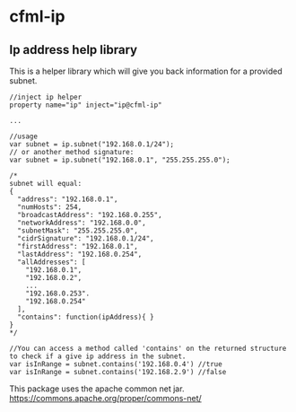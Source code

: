# cfml-ip

## Ip address help library

This is a helper library which will give you back information for a provided subnet.

```
//inject ip helper
property name="ip" inject="ip@cfml-ip"

...

//usage
var subnet = ip.subnet("192.168.0.1/24"); 
// or another method signature:
var subnet = ip.subnet("192.168.0.1", "255.255.255.0");

/*
subnet will equal:
{
  "address": "192.168.0.1",
  "numHosts": 254,
  "broadcastAddress": "192.168.0.255",
  "networkAddress": "192.168.0.0",
  "subnetMask": "255.255.255.0",
  "cidrSignature": "192.168.0.1/24",
  "firstAddress": "192.168.0.1",
  "lastAddress": "192.168.0.254",
  "allAddresses": [
    "192.168.0.1",
    "192.168.0.2",
    ...
    "192.168.0.253".
    "192.168.0.254"
  ],
  "contains": function(ipAddress){ }
}
*/

//You can access a method called 'contains' on the returned structure to check if a give ip address in the subnet.
var isInRange = subnet.contains('192.168.0.4') //true
var isInRange = subnet.contains('192.168.2.9') //false
```

This package uses the apache common net jar.
https://commons.apache.org/proper/commons-net/